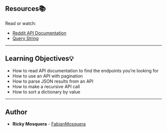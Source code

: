 ## Resources:books:
Read or watch:
* [Reddit API Documentation](https://www.reddit.com/dev/api/)
* [Query String](https://en.wikipedia.org/wiki/Query_string)

---
## Learning Objectives:bulb:

* How to read API documentation to find the endpoints you’re looking for
* How to use an API with pagination
* How to parse JSON results from an API
* How to make a recursive API call
* How to sort a dictionary by value
---
## Author
* **Ricky Mosquera** - [FabianMosquera](https://twitter.com/MosqueraR98)